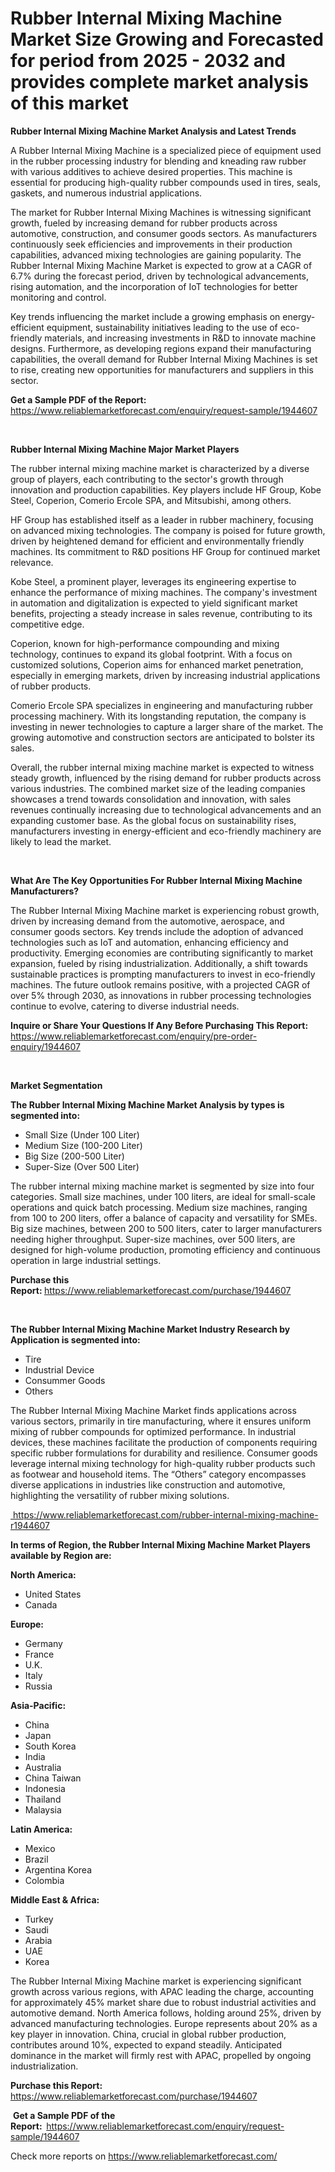 <p><h1>Rubber Internal Mixing Machine Market Size Growing and Forecasted for period from 2025 - 2032 and provides complete market analysis of this market</h1></p><p><strong>Rubber Internal Mixing Machine Market Analysis and Latest Trends</strong></p>
<p><p>A Rubber Internal Mixing Machine is a specialized piece of equipment used in the rubber processing industry for blending and kneading raw rubber with various additives to achieve desired properties. This machine is essential for producing high-quality rubber compounds used in tires, seals, gaskets, and numerous industrial applications. </p><p>The market for Rubber Internal Mixing Machines is witnessing significant growth, fueled by increasing demand for rubber products across automotive, construction, and consumer goods sectors. As manufacturers continuously seek efficiencies and improvements in their production capabilities, advanced mixing technologies are gaining popularity. The Rubber Internal Mixing Machine Market is expected to grow at a CAGR of 6.7% during the forecast period, driven by technological advancements, rising automation, and the incorporation of IoT technologies for better monitoring and control.</p><p>Key trends influencing the market include a growing emphasis on energy-efficient equipment, sustainability initiatives leading to the use of eco-friendly materials, and increasing investments in R&D to innovate machine designs. Furthermore, as developing regions expand their manufacturing capabilities, the overall demand for Rubber Internal Mixing Machines is set to rise, creating new opportunities for manufacturers and suppliers in this sector.</p></p>
<p><strong>Get a Sample PDF of the Report:&nbsp;</strong> <a href="https://www.reliablemarketforecast.com/enquiry/request-sample/1944607?utm_campaign=3452&utm_medium=2&utm_source=Github&utm_content=ia&utm_term=08042025&utm_id=rubber-internal-mixing-machine">https://www.reliablemarketforecast.com/enquiry/request-sample/1944607</a></p>
<p>&nbsp;</p>
<p><strong>Rubber Internal Mixing Machine Major Market Players</strong></p>
<p><p>The rubber internal mixing machine market is characterized by a diverse group of players, each contributing to the sector's growth through innovation and production capabilities. Key players include HF Group, Kobe Steel, Coperion, Comerio Ercole SPA, and Mitsubishi, among others.</p><p>HF Group has established itself as a leader in rubber machinery, focusing on advanced mixing technologies. The company is poised for future growth, driven by heightened demand for efficient and environmentally friendly machines. Its commitment to R&D positions HF Group for continued market relevance.</p><p>Kobe Steel, a prominent player, leverages its engineering expertise to enhance the performance of mixing machines. The company's investment in automation and digitalization is expected to yield significant market benefits, projecting a steady increase in sales revenue, contributing to its competitive edge.</p><p>Coperion, known for high-performance compounding and mixing technology, continues to expand its global footprint. With a focus on customized solutions, Coperion aims for enhanced market penetration, especially in emerging markets, driven by increasing industrial applications of rubber products.</p><p>Comerio Ercole SPA specializes in engineering and manufacturing rubber processing machinery. With its longstanding reputation, the company is investing in newer technologies to capture a larger share of the market. The growing automotive and construction sectors are anticipated to bolster its sales.</p><p>Overall, the rubber internal mixing machine market is expected to witness steady growth, influenced by the rising demand for rubber products across various industries. The combined market size of the leading companies showcases a trend towards consolidation and innovation, with sales revenues continually increasing due to technological advancements and an expanding customer base. As the global focus on sustainability rises, manufacturers investing in energy-efficient and eco-friendly machinery are likely to lead the market.</p></p>
<p>&nbsp;</p>
<p><strong>What Are The Key Opportunities For Rubber Internal Mixing Machine Manufacturers?</strong></p>
<p><p>The Rubber Internal Mixing Machine market is experiencing robust growth, driven by increasing demand from the automotive, aerospace, and consumer goods sectors. Key trends include the adoption of advanced technologies such as IoT and automation, enhancing efficiency and productivity. Emerging economies are contributing significantly to market expansion, fueled by rising industrialization. Additionally, a shift towards sustainable practices is prompting manufacturers to invest in eco-friendly machines. The future outlook remains positive, with a projected CAGR of over 5% through 2030, as innovations in rubber processing technologies continue to evolve, catering to diverse industrial needs.</p></p>
<p><strong>Inquire or Share Your Questions If Any Before Purchasing This Report:</strong> <a href="https://www.reliablemarketforecast.com/enquiry/pre-order-enquiry/1944607?utm_campaign=3452&utm_medium=2&utm_source=Github&utm_content=ia&utm_term=08042025&utm_id=rubber-internal-mixing-machine">https://www.reliablemarketforecast.com/enquiry/pre-order-enquiry/1944607</a></p>
<p>&nbsp;</p>
<p><strong>Market Segmentation</strong></p>
<p><strong>The Rubber Internal Mixing Machine Market Analysis by types is segmented into:</strong></p>
<p><ul><li>Small Size (Under 100 Liter)</li><li>Medium Size (100-200 Liter)</li><li>Big Size (200-500 Liter)</li><li>Super-Size (Over 500 Liter)</li></ul></p>
<p><p>The rubber internal mixing machine market is segmented by size into four categories. Small size machines, under 100 liters, are ideal for small-scale operations and quick batch processing. Medium size machines, ranging from 100 to 200 liters, offer a balance of capacity and versatility for SMEs. Big size machines, between 200 to 500 liters, cater to larger manufacturers needing higher throughput. Super-size machines, over 500 liters, are designed for high-volume production, promoting efficiency and continuous operation in large industrial settings.</p></p>
<p><strong>Purchase this Report:&nbsp;</strong><a href="https://www.reliablemarketforecast.com/purchase/1944607?utm_campaign=3452&utm_medium=2&utm_source=Github&utm_content=ia&utm_term=08042025&utm_id=rubber-internal-mixing-machine">https://www.reliablemarketforecast.com/purchase/1944607</a></p>
<p>&nbsp;</p>
<p><strong>The Rubber Internal Mixing Machine Market Industry Research by Application is segmented into:</strong></p>
<p><ul><li>Tire</li><li>Industrial Device</li><li>Consummer Goods</li><li>Others</li></ul></p>
<p><p>The Rubber Internal Mixing Machine Market finds applications across various sectors, primarily in tire manufacturing, where it ensures uniform mixing of rubber compounds for optimized performance. In industrial devices, these machines facilitate the production of components requiring specific rubber formulations for durability and resilience. Consumer goods leverage internal mixing technology for high-quality rubber products such as footwear and household items. The “Others” category encompasses diverse applications in industries like construction and automotive, highlighting the versatility of rubber mixing solutions.</p></p>
<p><a href="https://www.reliablemarketforecast.com/rubber-internal-mixing-machine-r1944607?utm_campaign=3452&utm_medium=2&utm_source=Github&utm_content=ia&utm_term=08042025&utm_id=rubber-internal-mixing-machine">&nbsp;https://www.reliablemarketforecast.com/rubber-internal-mixing-machine-r1944607</a></p>
<p><strong>In terms of Region, the Rubber Internal Mixing Machine Market Players available by Region are:</strong></p>
<p>
    <p> <strong> North America: </strong>
        <ul>
            <li>United States</li>
            <li>Canada</li>
        </ul>
        </p> 
    <p> <strong> Europe: </strong>
        <ul>
            <li>Germany</li>
            <li>France</li>
            <li>U.K.</li>
            <li>Italy</li>
            <li>Russia</li>
        </ul>
        </p> 
    <p> <strong> Asia-Pacific: </strong>
        <ul>
            <li>China</li>
            <li>Japan</li>
            <li>South Korea</li>
            <li>India</li>
            <li>Australia</li>
            <li>China Taiwan</li>
            <li>Indonesia</li>
            <li>Thailand</li>
            <li>Malaysia</li>
        </ul>
        </p> 
    <p> <strong> Latin America: </strong>
        <ul>
            <li>Mexico</li>
            <li>Brazil</li>
            <li>Argentina Korea</li>
            <li>Colombia</li>
        </ul>
        </p> 
    <p> <strong> Middle East & Africa: </strong>
        <ul>
            <li>Turkey</li>
            <li>Saudi</li>
            <li>Arabia</li>
            <li>UAE</li>
            <li>Korea</li>
        </ul>
    </p>
    </p>
<p><p>The Rubber Internal Mixing Machine market is experiencing significant growth across various regions, with APAC leading the charge, accounting for approximately 45% market share due to robust industrial activities and automotive demand. North America follows, holding around 25%, driven by advanced manufacturing technologies. Europe represents about 20% as a key player in innovation. China, crucial in global rubber production, contributes around 10%, expected to expand steadily. Anticipated dominance in the market will firmly rest with APAC, propelled by ongoing industrialization.</p></p>
<p><strong>Purchase this Report: </strong><a href="https://www.reliablemarketforecast.com/purchase/1944607?utm_campaign=3452&utm_medium=2&utm_source=Github&utm_content=ia&utm_term=08042025&utm_id=rubber-internal-mixing-machine">https://www.reliablemarketforecast.com/purchase/1944607</a></p>
<p>&nbsp;<strong>Get a Sample PDF of the Report:&nbsp;&nbsp;</strong><a href="https://www.reliablemarketforecast.com/enquiry/request-sample/1944607?utm_campaign=3452&utm_medium=2&utm_source=Github&utm_content=ia&utm_term=08042025&utm_id=rubber-internal-mixing-machine">https://www.reliablemarketforecast.com/enquiry/request-sample/1944607</a></p>
<p><strong></strong></p>
<p>Check more reports on <a href="https://www.reliablemarketforecast.com/?utm_campaign=3452&utm_medium=2&utm_source=Github&utm_content=ia&utm_term=08042025&utm_id=rubber-internal-mixing-machine">https://www.reliablemarketforecast.com/</a></p>